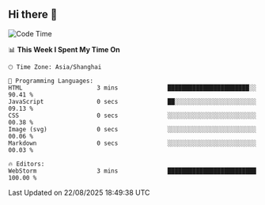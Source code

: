 ## Hi there 👋

<!--START_SECTION:waka-->
![Code Time](http://img.shields.io/badge/Code%20Time-22%20hrs%2011%20mins-blue)

📊 **This Week I Spent My Time On** 

```text
🕑︎ Time Zone: Asia/Shanghai

💬 Programming Languages: 
HTML                     3 mins              ███████████████████████░░   90.41 % 
JavaScript               0 secs              ██░░░░░░░░░░░░░░░░░░░░░░░   09.13 % 
CSS                      0 secs              ░░░░░░░░░░░░░░░░░░░░░░░░░   00.38 % 
Image (svg)              0 secs              ░░░░░░░░░░░░░░░░░░░░░░░░░   00.06 % 
Markdown                 0 secs              ░░░░░░░░░░░░░░░░░░░░░░░░░   00.03 % 

🔥 Editors: 
WebStorm                 3 mins              █████████████████████████   100.00 % 
```


 Last Updated on 22/08/2025 18:49:38 UTC
<!--END_SECTION:waka-->
